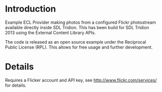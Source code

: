 # Introduction #

Example ECL Provider making photos from a configured Flickr photostream available directly inside SDL Tridion. This has been build for SDL Tridion 2013 using the External Content Library APIs.

The code is released as an open source example under the Reciprocal Public License (RPL). This allows for free usage and further development.


# Details #

Requires a Flicker account and API key, see http://www.flickr.com/services/ for details.